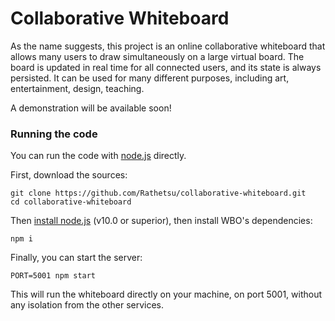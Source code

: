 # Collaborative Whiteboard

As the name suggests, this project is an online collaborative whiteboard that allows many users to draw simultaneously on a large virtual board.
The board is updated in real time for all connected users, and its state is always persisted. It can be used for many different purposes, including art, entertainment, design, teaching.

A demonstration will be available soon!

<!-- ## Screenshots -->

### Running the code

You can run the code with [node.js](https://nodejs.org/) directly.

First, download the sources:
```
git clone https://github.com/Rathetsu/collaborative-whiteboard.git
cd collaborative-whiteboard
```

Then [install node.js](https://nodejs.org/en/download/) (v10.0 or superior), then install WBO's dependencies:

```
npm i
```

Finally, you can start the server:
```
PORT=5001 npm start
```

This will run the whiteboard directly on your machine, on port 5001, without any isolation from the other services.
